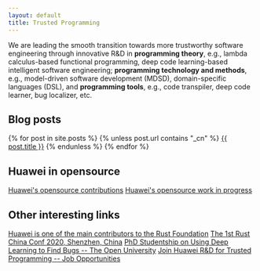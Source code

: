 ```yaml
---
layout: default
title: Trusted Programming
---
```


We are leading the smooth transition towards more trustworthy software engineering
through innovative R&D in **programming theory**, e.g., lambda calculus-based functional
programming, deep code learning-based intelligent software engineering; **programming
technology and methods**, e.g., model-driven software development (MDSD), domain-specific
languages (DSL), and **programming tools**, e.g., code transpiler, deep code learner, bug
localizer, etc.

## Blog posts

<div class="posts">
{% for post in site.posts %}
  {% unless post.url contains "_cn" %}
    <a href="{{ post.url | prepend: site.baseurl }}">{{ post.title }}</a>
  {% endunless %}
{% endfor %}
</div>

## Huawei in opensource

<div class="posts">
  <a href="{{ site.baseurl }}/articles/opensource-contributions.html">Huawei's opensource contributions</a>
  <a href="{{ site.baseurl }}/articles/work-in-progress.html">Huawei's opensource work in progress</a>
</div>

## Other interesting links

<div class="posts">
  <a href="https://foundation.rust-lang.org">Huawei is one of the main contributors to the Rust Foundation</a>
  <a href="https://2020conf.rustcc.cn">The 1st Rust China Conf 2020, Shenzhen, China</a>
  <a href="https://www.open.ac.uk/stem/computing-and-communications/node/230">PhD Studentship on Using Deep Learning to Find Bugs -- The Open University</a>
  <a href="https://apply.workable.com/huawei-ireland/j/823CFEB55B/">Join Huawei R&D for Trusted Programming -- Job Opportunities</a>
</div>
